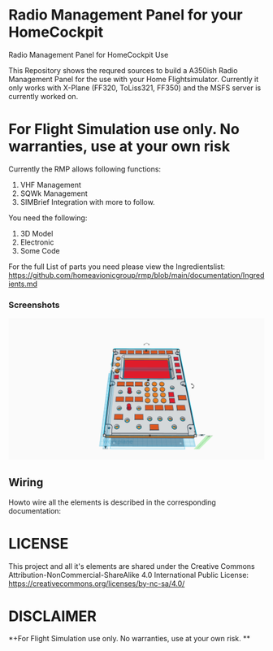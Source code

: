 # Radio Management Panel for your HomeCockpit
Radio Management Panel for HomeCockpit Use

This Repository shows the requred sources to build a A350ish Radio Management Panel for the use with your Home Flightsimulator. Currently it only works with X-Plane (FF320, ToLiss321, FF350) and the MSFS server is currently worked on. 

 # For Flight Simulation use only. No warranties, use at your own risk

Currently the RMP allows following functions:
1. VHF Management 
2. SQWk Management 
3. SIMBrief Integration 
with more to follow.

You need the following: 
1. 3D Model
2. Electronic
3. Some Code

For the full List of parts you need please view the Ingredientslist:
https://github.com/homeavionicgroup/rmp/blob/main/documentation/Ingredients.md

### Screenshots
![ScreenShot Complete](https://github.com/homeavionicgroup/rmp/blob/main/documentation/images/Radiopanel%20-%20%20Complete.png)
 

## Wiring
Howto wire all the elements is described in the corresponding documentation: 

# LICENSE
This project and all it's elements are shared under the Creative Commons Attribution-NonCommercial-ShareAlike 4.0 International Public License:
https://creativecommons.org/licenses/by-nc-sa/4.0/

# DISCLAIMER 
 *+For Flight Simulation use only. No warranties, use at your own risk. **
